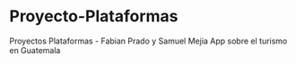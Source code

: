# Proyecto-Plataformas
Proyectos Plataformas - Fabian Prado y Samuel Mejia
App sobre el turismo en Guatemala
